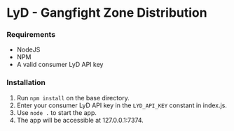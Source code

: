 # LyD - Gangfight Zone Distribution

### Requirements
- NodeJS
- NPM
- A valid consumer LyD API key

### Installation
1. Run `npm install` on the base directory.
2. Enter your consumer LyD API key in the `LYD_API_KEY` constant in index.js.
3. Use `node .` to start the app.
4. The app will be accessible at 127.0.0.1:7374.
